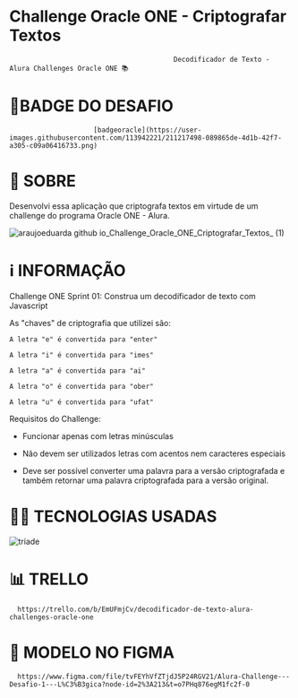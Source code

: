  # Challenge Oracle ONE - Criptografar Textos
                                             Decodificador de Texto - Alura Challenges Oracle ONE 📚
                                                   
# **🥇BADGE DO DESAFIO**    
   
                         [badgeoracle](https://user-images.githubusercontent.com/113942221/211217498-089865de-4d1b-42f7-a305-c09a06416733.png)                           

# 🔎 **SOBRE**
                                              
Desenvolvi essa aplicação que criptografa textos em virtude de um challenge do programa Oracle ONE - Alura.

![araujoeduarda github io_Challenge_Oracle_ONE_Criptografar_Textos_ (1)](https://user-images.githubusercontent.com/113942221/211217324-084d3007-ddf9-40a6-8107-f8da7c83a61f.png)



# ℹ️ **INFORMAÇÃO**

Challenge ONE Sprint 01: Construa um decodificador de texto com Javascript 

As "chaves" de criptografia que utilizei são:

`A letra "e" é convertida para "enter"`

`A letra "i" é convertida para "imes"`

`A letra "a" é convertida para "ai"`

`A letra "o" é convertida para "ober"`

`A letra "u" é convertida para "ufat"`

Requisitos do Challenge:

- Funcionar apenas com letras minúsculas

- Não devem ser utilizados letras com acentos nem caracteres especiais

- Deve ser possível converter uma palavra para a versão criptografada e também retornar uma palavra criptografada para a versão original. 




# 👩‍💻 **TECNOLOGIAS USADAS**

![triade](https://user-images.githubusercontent.com/113942221/211216650-01e41705-7f17-47c6-b761-e283227a2bdf.png)



# 📊 **TRELLO**

      https://trello.com/b/EmUFmjCv/decodificador-de-texto-alura-challenges-oracle-one



# 🎨 **MODELO NO FIGMA**

      https://www.figma.com/file/tvFEYhVfZTjdJ5P24RGV21/Alura-Challenge---Desafio-1---L%C3%B3gica?node-id=2%3A213&t=o7PHq876egM1fc2f-0
